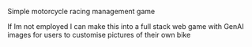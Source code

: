 Simple motorcycle racing management game

If Im not employed I can make this into a full stack web game with GenAI images for users to customise pictures of their own bike
